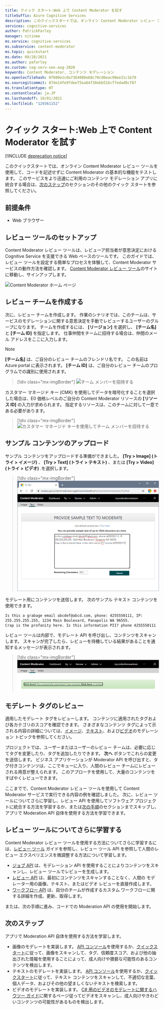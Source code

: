 ```yaml
---
title: クイック スタート:Web 上で Content Moderator を試す
titleSuffix: Azure Cognitive Services
description: このクイックスタートでは、オンライン Content Moderator レビュー ツールを使用して、コードを記述せずに Content Moderator の基本的な機能をテストします。
services: cognitive-services
author: PatrickFarley
manager: nitinme
ms.service: cognitive-services
ms.subservice: content-moderator
ms.topic: quickstart
ms.date: 09/28/2021
ms.author: pafarley
ms.custom: cog-serv-seo-aug-2020
keywords: Content Moderator, コンテンツ モデレーション
ms.openlocfilehash: 0f600e2c0a7364088e68c70cd6eac90ee31c1b70
ms.sourcegitcommit: 87de14fe9fdee75ea64f30ebb516cf7edad0cf87
ms.translationtype: HT
ms.contentlocale: ja-JP
ms.lasthandoff: 10/01/2021
ms.locfileid: "129361152"
---
```

# <a name="quickstart-try-content-moderator-on-the-web"></a>クイック スタート:Web 上で Content Moderator を試す

[!INCLUDE [deprecation notice](includes/tool-deprecation.md)]

このクイックスタートでは、オンライン Content Moderator レビュー ツールを使用して、コードを記述せずに Content Moderator の基本的な機能をテストします。 このサービスをより迅速にご利用のコンテンツ モデレーション アプリに統合する場合は、[次のステップ](#next-steps)のセクションのその他のクイック スタートを参照してください。

## <a name="prerequisites"></a>前提条件

- Web ブラウザー

## <a name="set-up-the-review-tool"></a>レビュー ツールのセットアップ
Content Moderator レビュー ツールは、レビューア担当者が意思決定における Cognitive Service を支援できる Web ベースのツールです。 このガイドでは、レビュー ツールを設定する簡単なプロセスを体験して、Content Moderator サービスの動作方法を確認します。 [Content Moderator レビュー ツール](https://contentmoderator.cognitive.microsoft.com/)のサイトに移動し、サインアップします。

![Content Moderator ホーム ページ](images/homepage.PNG)

## <a name="create-a-review-team"></a>レビュー チームを作成する

次に、レビュー チームを作成します。 作業のシナリオでは、このチームは、サービスのモデレーションに関する意思決定を手動でレビューするユーザーのグループになります。 チームを作成するには、 **[リージョン]** を選択し、 **[チーム名]** と **[チーム ID]** を指定します。 仕事仲間をチームに招待する場合は、仲間のメール アドレスをここに入力します。

> [!NOTE]
> **[チーム名]** は、ご自分のレビュー チームのフレンドリ名です。 この名前は Azure portal に表示されます。 **[チーム ID]** は、ご自分のレビュー チームのプログラムでの識別に使用されます。

> [!div class="mx-imgBorder"]
> ![チーム メンバーを招待する](images/create-team.png)

カスタマー マネージド キー (CMK) を使用してデータを暗号化することを選択した場合は、E0 価格レベルのご自分の Content Moderator リソースの **[リソース ID]** の入力が求められます。 指定するリソースは、このチームに対して一意である必要があります。 

> [!div class="mx-imgBorder"]
> ![カスタマー マネージド キーを使用してチーム メンバーを招待する](images/create-team-cmk.png)

## <a name="upload-sample-content"></a>サンプル コンテンツのアップロード

サンプル コンテンツをアップロードする準備ができました。 **[Try > Image] (トライ > イメージ)** 、 **[Try > Text] (トライ > テキスト)** 、または **[Try > Video] (トライ > ビデオ)** .を選択します。

> [!div class="mx-imgBorder"]
> ![画像またはテキスト モデレーションを試す](images/tryimagesortext.png)

モデレート用にコンテンツを送信します。 次のサンプル テキスト コンテンツを使用できます。

```
Is this a grabage email abcdef@abcd.com, phone: 4255550111, IP: 255.255.255.255, 1234 Main Boulevard, Panapolis WA 96555.
Crap is the profanity here. Is this information PII? phone 4255550111
```

レビュー ツールは内部で、モデレート API を呼び出し、コンテンツをスキャンします。 スキャンが完了したら、レビューを待機している結果があることを通知するメッセージが表示されます。

> [!div class="mx-imgBorder"]
> ![ファイルをモデレートする](images/submitted.png)

## <a name="review-moderation-tags"></a>モデレート タグのレビュー

適用したモデレート タグをレビューします。 コンテンツに適用されたタグおよび各カテゴリのスコアを確認できます。 さまざまなコンテンツ タグによって示される内容の詳細については、[イメージ](image-moderation-api.md)、[テキスト](text-moderation-api.md)、および[ビデオ](video-moderation-api.md)のモデレーション トピックを参照してください。

<!-- ![Review results](images/reviewresults_text.png) -->

プロジェクトでは、ユーザーまたはユーザーのレビュー チームは、必要に応じてタグを変更したり、タグを追加したりできます。 **次へ** ボタンでこれらの変更を送信します。 ビジネス アプリケーションが Moderator API を呼び出すと、タグ付きコンテンツは、ここでキューに入り、人間のレビュー チームにレビューされる用意が整えられます。 このアプローチを使用して、大量のコンテンツをすばやくレビューできます。

ここまでで、Content Moderator レビュー ツールを使用して Content Moderator サービスで実行できる内容の例を確認しました。 次に、レビュー ツールについてさらに学習し、レビュー API を使用してソフトウェア プロジェクトに統合する方法を学習するか、または[次の手順](#next-steps)のセクションまでスキップし、アプリで Moderation API 自体を使用する方法を学習できます。

## <a name="learn-more-about-the-review-tool"></a>レビュー ツールについてさらに学習する

Content Moderator レビュー ツールを使用する方法についてさらに学習するには、[レビュー ツール](Review-Tool-User-Guide/human-in-the-loop.md) ガイドを参照し、レビュー ツール API を参照して人間のレビュー エクスペリエンスを微調整する方法について学習します。
- [ジョブ API](try-review-api-job.md) は、モデレーション API を使用することによりコンテンツをスキャンし、レビュー ツールでレビューを生成します。 
- [レビュー API](try-review-api-review.md) は、最初にコンテンツをスキャンすることなく、人間の モデレーター用の画像、テキスト、またはビデオ レビューを直接作成します。 
- [ワークフロー API](try-review-api-workflow.md) は、自分のチームが作成するカスタム ワークフローに関する詳細を作成、更新、取得します。

または、次の手順に進み、コードでの Moderation API の使用を開始します。

## <a name="next-steps"></a>次のステップ

アプリで Moderation API 自体を使用する方法を学習します。
- 画像のモデレートを実装します。 [API コンソール](try-image-api.md)を使用するか、[クイックスタート](client-libraries.md)に従って、画像をスキャンして、タグ、信頼度スコア、および他の抽出された情報を使用することによって、成人向けや猥褻な可能性のあるコンテンツを検出します。
- テキストのモデレートを実装します。 [API コンソール](try-text-api.md)を使用するか、[クイックスタート](client-libraries.md)に従って、テキスト コンテンツをスキャンして、不適切な言葉、個人データ、およびその他の望ましくないテキストを検索します。
- ビデオのモデレートを実装します。 [C# 用のビデオのモデレートに関するハウツー ガイド](video-moderation-api.md)に関するページ従ってビデオをスキャンし、成人向けやきわどいコンテンツの可能性があるものを検出します。 
